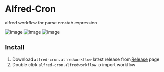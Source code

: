 # Alfred-Cron

alfred workflow for parse crontab expression

![image](https://user-images.githubusercontent.com/14919255/99526305-09421d00-29d6-11eb-82b7-fb76439bbec5.png)
![image](https://user-images.githubusercontent.com/14919255/99526370-22e36480-29d6-11eb-961a-cc571ce3e03a.png)
![image](https://user-images.githubusercontent.com/14919255/99526418-3098ea00-29d6-11eb-82d2-451a211b0cd3.png)


## Install

1. Download `alfred-cron.alfredworkflow` latest release from [Release](https://github.com/x1ah/alfred-cron/releases) page
2. Double click `alfred-cron.alfredworkflow` to import workflow
